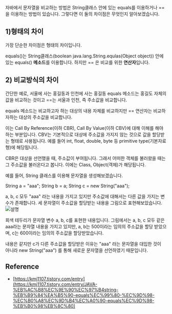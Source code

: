 자바에서 문자열을 비교하는 방법은 String클래스 안에 있는 equals를 이용하거나 == 을 이용하는 방법이 있습니다.
그렇다면 이 둘의 차이점은 무엇인지 알아보겠습니다.

## 1)형태의 차이
가장 단순한 차이점은 형태의 차이입니다.

equals()는 String클래스(boolean java.lang.String.equlas(Object object)) 안에 있는 equals() **메소드**를 이용합니다.
하지만 == 은 비교를 위한 **연산자**입니다.
 

## 2) 비교방식의 차이
간단한 예로, 서울에 사는 홍길동과 인천에 사는 홍길동
equals 메소드는 홍길도 자체의 값을 비교하는 것이고
==는 서울과 인천, 즉 주소값을 비교합니다.

equals 메소드는 비교하고자 하는 대상의 내용 자체를 비교하지만 == 연산자는 비교하자하는 대상의 주소값을 비교합니다.

이는 Call By Reference(이하 CBR), Call By Value(이하 CBV)에 대해 이해를 해야 하는 부분입니다.
CBV는 기본적으로 대상에 주소값을 가지지 않는 것으로 값을 할당받는 형태로 사용됩니다.
예를 들어 int, float, double, byte 등 primitive type(기본자료형)에 해당됩니다.

CBR은 대상을 선언했을 때, 주소값이 부여됩니다.
그래서 어떠한 객체를 불러왔을 때는 그 주소값을 불러온다고 봅니다.
이에는 Class, Object(객체)가 해당됩니다.

예를 들어, String 클래스를 이용해 문자열을 생성해보겠습니다.

String a = "aaa";
String b = a;
String c = new String("aaa");

a, b, c 모두 "aaa" 라는 내용을 가지고 있지만 주소값에 대해서는 다른 값을 가지는 변수가 존재합니다.
세 문자열이 주소값을 할당받는 내용을 그림으로 표현해보았습니다.
![설명](https://github.com/kleg26315/TIL/blob/master/resources/string-01.PNG)

회색 테두리가 문자열 변수 a, b, c를 표현한 내용입니다.
그림에서는 a, b, c 모두 같은 aaa라는 문자열 내용을 가지고 있지만,
a, b는 500이라는 임의의 주소값을 할당 받았으며, c는 600이라는 임의의 주소값을 할당받았습니다.

내용은 같지만 c가 다른 주소값을 할당받은 이유는 "aaa" 라는 문자열을 대입한 것이 아니라
new String("aaa") 를 통해 새로운 문자열을 선언하였기 때문입니다.

## Reference
  * [https://kmj1107.tistory.com/entry](https://kmj1107.tistory.com/entry/JAVA-%EB%AC%B8%EC%9E%90%EC%97%B4string-%EB%B9%84%EA%B5%90-equals%EC%99%80-%EC%9D%98-%EC%B0%A8%EC%9D%B4%EC%A0%90-equals%EC%9D%98-%EB%B0%98%EB%8C%80)

